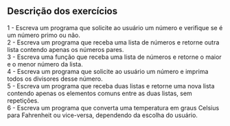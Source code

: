 ## Descrição dos exercícios
1 - Escreva um programa que solicite ao usuário um número e verifique se é um número primo ou não.  
2 - Escreva um programa que receba uma lista de números e retorne outra lista contendo apenas os números pares.  
3 - Escreva uma função que receba uma lista de números e retorne o maior e o menor número da lista.  
4 - Escreva um programa que solicite ao usuário um número e imprima todos os divisores desse número.  
5 - Escreva um programa que receba duas listas e retorne uma nova lista contendo apenas os elementos comuns entre as duas listas, sem repetições.  
6 - Escreva um programa que converta uma temperatura em graus Celsius para Fahrenheit ou vice-versa, dependendo da escolha do usuário.  
